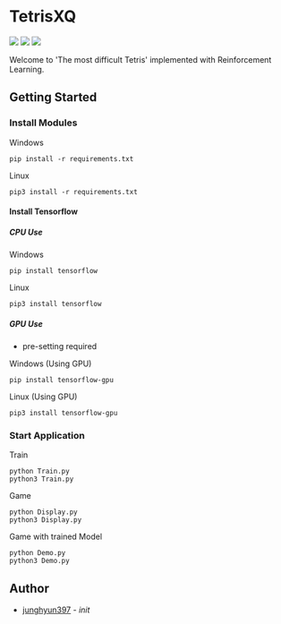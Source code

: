 # TetrisXQ
![](https://img.shields.io/badge/python-3.5-blue.svg)
![](https://img.shields.io/badge/python-3.6-blue.svg)
![](https://img.shields.io/badge/tensorflow-1.6%20or%20higher-orange.svg)

Welcome to 'The most difficult Tetris' implemented with Reinforcement Learning.

## Getting Started
### Install Modules
Windows
```
pip install -r requirements.txt
```

Linux
```
pip3 install -r requirements.txt
```

#### Install Tensorflow
##### CPU Use
Windows
```
pip install tensorflow
```

Linux
```
pip3 install tensorflow
```

##### GPU Use
 * pre-setting required

Windows (Using GPU)
```
pip install tensorflow-gpu
```

Linux (Using GPU)
```
pip3 install tensorflow-gpu
```

### Start Application
Train
```
python Train.py
python3 Train.py
```

Game
```
python Display.py
python3 Display.py
```

Game with trained Model
```
python Demo.py
python3 Demo.py
```

## Author
 * [junghyun397](https://github.com/junghyun397) - *init*
